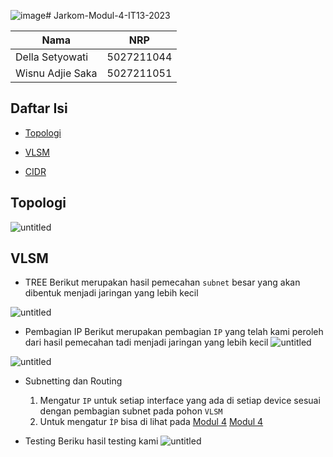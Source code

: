 ![image](https://github.com/Delsea12/Jarkom-Modul-4-IT13-2023/assets/96894117/b3ee2c49-bede-44d7-986b-942e3993d132)# Jarkom-Modul-4-IT13-2023

|       Nama      | NRP        | 
| -----------     | :---------: 
| Della Setyowati | 5027211044 | 
| Wisnu Adjie Saka| 5027211051 | 

## Daftar Isi
- [Topologi](#topologi)
- [VLSM](#vlsm)

- [CIDR](#cidr)


## <a name="topologi"></a> Topologi
![untitled](https://cdn.discordapp.com/attachments/901344920361656355/1181078865486020608/image.png?ex=657fc068&is=656d4b68&hm=549e809164cf0e09b2b6a7b3e94af4382c42194cbe9180e284cbcf2097153e04&)

## <a name="vlsm"></a> VLSM
- TREE
Berikut merupakan hasil pemecahan ```subnet``` besar yang akan dibentuk menjadi jaringan yang lebih kecil

![untitled](https://cdn.discordapp.com/attachments/901344920361656355/1181495370472226946/vlsm.drawio.png?ex=6581444f&is=656ecf4f&hm=3c29c3186f0c967e4da6b6829c33ac9bf5ab43c415df29a1aa28038bc69c15bf&)

- Pembagian IP
Berikut merupakan pembagian ```IP```  yang telah kami peroleh dari hasil pemecahan tadi menjadi jaringan yang lebih kecil
![untitled](https://cdn.discordapp.com/attachments/901344920361656355/1181495899294273606/image.png?ex=658144cd&is=656ecfcd&hm=9096b37f1ca9a091c6d05b27032d6db0b7df558a6c3cb66e90eee3573925de7e&)

![untitled](https://cdn.discordapp.com/attachments/901344920361656355/1181084365166489631/image.png?ex=657fc588&is=656d5088&hm=042c48912c613d1c3253e0b220514868dba0368636a31f64b2489b4770ed875d&)

- Subnetting dan Routing
    1. Mengatur ```IP``` untuk setiap interface yang ada di setiap device sesuai dengan pembagian subnet pada pohon ```VLSM```
    2. Untuk mengatur ```ÌP``` bisa di lihat pada <a href='https://github.com/arsitektur-jaringan-komputer/Modul-Jarkom/tree/master/Modul-4#2-subnetting'>Modul 4</a> [Modul 4](https://github.com/arsitektur-jaringan-komputer/Modul-Jarkom/tree/master/Modul-4#2-subnetting)

- Testing
Beriku hasil testing kami
![untitled](https://cdn.discordapp.com/attachments/901344920361656355/1181496485943189534/image.png?ex=65814559&is=656ed059&hm=c30f23fa7b921d1aad4a8a2577e9844483c1bee8de705ca288eb5d172d6a147f&)
